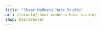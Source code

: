 ```yaml
---
title: "Shear Madness Hair Studio"
url: /toronto/shear-madness-hair-studio/
shop: hairdresser
---
```

